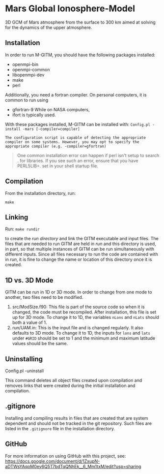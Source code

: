 Mars Global Ionosphere-Model
============================

3D GCM of Mars atmosphere from the surface to 300 km aimed
at solving for the dynamics of the upper atmosphere.

Installation
------------
In order to run M-GITM, you should have the following packages installed:
- openmpi-bin
- openmpi-common
- libopenmpi-dev
- make
- perl

Additionally, you need a fortran compiler. On personal computers, it is common to run using 
- gfortran-9
While on NASA computers, 
- ifort
is typically used.

 With these packages installed, M-GITM can be installed with:
`Config.pl -install -mars [-compiler=compiler]`

    The configuration script is capable of detecting the appropriate
    compiler on some systems. However, you may opt to specify the
    appropriate compiler (e.g. -compiler=gfortran)

> One common installation error can happen if perl isn't setup to search . for libraries.
> If you see such an error, ensure that you have PERL5LIB=. set in your shell startup file.


Compilation
-----------
From the installation directory, run:

`make`

Linking
-------
Run:
`make rundir`

to create the *run directory* and link the GITM executable and input files. The files that are needed to run GITM are held in *run* and
this directory is used, in part, so that multiple instances of GITM can be run
simultaneously with different inputs. Since all files necessary to
run the code are contained with in *run*, it is fine to change the
name or location of this directory once it is created.

1D vs. 3D Mode
--------------
GITM can be run in 1D or 3D mode. In order to change from one mode to another, two files need to be modified.

1. src/ModSize.f90: This file is part of the source code so when it is changed, the code must be recompiled. After installation, this
file is set up for 3D mode. To change it to 1D, the variables `nLons` and `nLats` should both a value of 1.
2. run/UAM.in: This is the input file and is changed regularly. It
also defaults to 3D mode. To change it to 1D, the inputs for
`lons` and `lats` under `#GRID` should be set to 1 and the minimum and maximum latitude values should be the same.

Uninstalling
------------
Config.pl -uninstall

This command deletes all object files created upon compilation and
removes links that were created during the initial installation
and compilation.

.gitignore
---------
Installing and compiling results in files that are created that
are system dependent and should not be tracked in the git repository.
Such files are listed in the `.gitignore` file in the installation directory.

GitHub
------

For more information on using GitHub with this project, see: https://docs.google.com/document/d/1ZxupN-aDTWsYAqoM0ey6Q5T7bdTqQNhEk__6_Mm1txM/edit?usp=sharing
